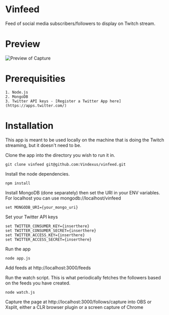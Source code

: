 # Vinfeed
Feed of social media subscribers/followers to display on Twitch stream.

# Preview

![Preview of Capture](http://i.imgur.com/LxoAa3x.png)

# Prerequisities

    1. Node.js
    2. MongoDB
    3. Twitter API keys - [Register a Twitter App here](https://apps.twitter.com/)

# Installation
This app is meant to be used locally on the machine that is doing the Twitch streaming, but it doesn't need to be.

Clone the app into the directory you wish to run it in.

    git clone vinfeed git@github.com:Vindexus/vinfeed.git
    
Install the node dependencies.

    npm install
    
Install MongoDB (done separately) then set the URI in your ENV variables. For localhost you can use mongodb://localhost/vinfeed

    set MONGODB_URI={your_mongo_uri}
    
Set your Twitter API keys

    set TWITTER_CONSUMER_KEY={inserthere}
    set TWITTER_CONSUMER_SECRET={inserthere}
    set TWITTER_ACCESS_KEY={inserthere}
    set TWITTER_ACCESS_SECRET={inserthere}    
    
Run the app

    node app.js
    
Add feeds at http://localhost:3000/feeds
    
Run the watch script. This is what periodically fetches the followers based on the feeds you have created.

    node watch.js
    
Capture the page at http://localhost:3000/follows/capture into OBS or Xsplit, either a CLR browser plugin or a screen capture of Chrome
